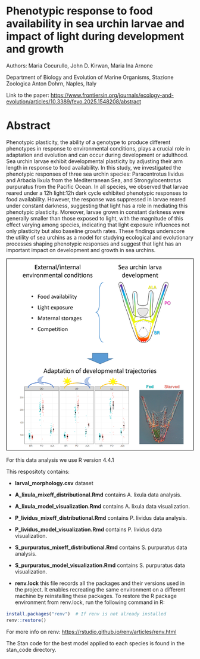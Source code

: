 # Phenotypic response to food availability in sea urchin larvae and impact of light during development and growth

Authors: Maria Cocurullo, John D. Kirwan, Maria Ina Arnone
 
Department of Biology and Evolution of Marine Organisms, Stazione Zoologica Anton Dohrn, Naples, Italy

Link to the paper: https://www.frontiersin.org/journals/ecology-and-evolution/articles/10.3389/fevo.2025.1548208/abstract 

# Abstract

Phenotypic plasticity, the ability of a genotype to produce different phenotypes in response to environmental conditions, plays a crucial role in adaptation and evolution and can occur during development or adulthood. Sea urchin larvae exhibit developmental plasticity by adjusting their arm length in response to food availability. In this study, we investigated the phenotypic responses of three sea urchin species: Paracentrotus lividus and Arbacia lixula from the Mediterranean Sea, and Strongylocentrotus purpuratus from the Pacific Ocean.  In all species, we observed that larvae reared under a 12h light:12h dark cycle exhibited phenotypic responses to food availability. However, the response was suppressed in larvae reared under constant darkness, suggesting that light has a role in mediating this phenotypic plasticity. Moreover, larvae grown in constant darkness were generally smaller than those exposed to light, with the magnitude of this effect varying among species, indicating that light exposure influences not only plasticity but also baseline growth rates. These findings underscore the utility of sea urchins as a model for studying ecological and evolutionary processes shaping phenotypic responses and suggest that light has an important impact on development and growth in sea urchins.

![](img/Grap_abstract.png)

For this data analysis we use R version 4.4.1

This respositoty contains:

- **larval_morphology.csv** dataset

- **A_lixula_mixeff_distributional.Rmd** contains A. lixula data analysis. 

- **A_lixula_model_visualization.Rmd** contains A. lixula data visualization. 

- **P_lividus_mixeff_distributional.Rmd** contains P. lividus data analysis. 

- **P_lividus_model_visualization.Rmd** contains P. lividus data visualization.

- **S_purpuratus_mixeff_distributional.Rmd** contains S. purpuratus data analysis. 

- **S_purpuratus_model_visualization.Rmd** contains S. purpuratus data visualization.
  
- **renv.lock** this file records all the packages and their versions used in the project. It enables recreating the same environment on a different machine by reinstalling these packages. To restore the R package environment from renv.lock, run the following command in R:
```r
install.packages("renv")  # If renv is not already installed
renv::restore()
```
For more info on renv: https://rstudio.github.io/renv/articles/renv.html

The Stan code for the best model applied to each species is found in the stan_code directory.
